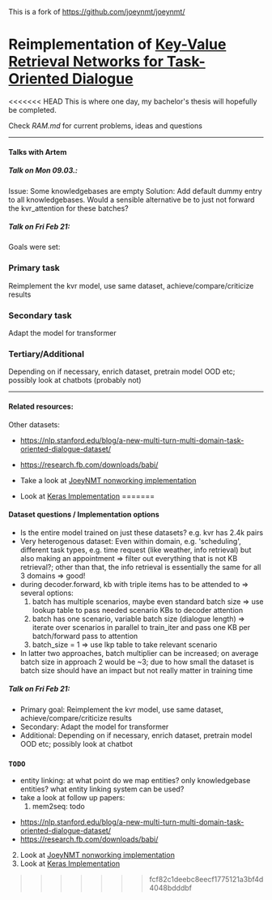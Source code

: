 This is a fork of https://github.com/joeynmt/joeynmt/

# Reimplementation of [Key-Value Retrieval Networks for Task-Oriented Dialogue](https://arxiv.org/pdf/1705.05414.pdf)
<<<<<<< HEAD
This is where one day, my bachelor's thesis will hopefully be completed.

Check *RAM.md* for current problems, ideas and questions

---

#### Talks with Artem

##### Talk on Mon 09.03.:

Issue: Some knowledgebases are empty
Solution: Add default dummy entry to all knowledgebases.
Would a sensible alternative be to just not forward the kvr_attention for these batches?

##### Talk on Fri Feb 21:

Goals were set:

### Primary task
 Reimplement the kvr model, use same dataset, achieve/compare/criticize results
### Secondary task
 Adapt the model for transformer
### Tertiary/Additional
 Depending on if necessary, enrich dataset, pretrain model OOD etc; possibly look at chatbots (probably not) 


---

#### Related resources:

Other datasets:

* https://nlp.stanford.edu/blog/a-new-multi-turn-multi-domain-task-oriented-dialogue-dataset/
* https://research.fb.com/downloads/babi/ 


* Take a look at [JoeyNMT nonworking implementation](https://gitlab.cl.uni-heidelberg.de/zoll/swp-joeynmt/)
* Look at [Keras Implementation](https://github.com/sunnysai12345/KVMemnn)
=======

#### Dataset questions / Implementation options

* Is the entire model trained on just these datasets? e.g. kvr has 2.4k pairs 
* Very heterogenous dataset: Even within domain, e.g. 'scheduling', different task types, e.g. time request (like weather, info retrieval) but also making an appointment => filter out everything that is not KB retrieval?; other than that, the info retrieval is essentially the same for all 3 domains => good!
* during decoder.forward, kb with triple items has to be attended to => several options:
	1. batch has multiple scenarios, maybe even standard batch size => use lookup table to pass needed scenario KBs to decoder attention
	2. batch has one scenario, variable batch size (dialogue length) => iterate over scenarios in parallel to train\_iter and pass one KB per batch/forward pass to attention
	3. batch\_size = 1 => use lkp table to take relevant scenario 
* In latter two approaches, batch multiplier can be increased; on average batch size in approach 2 would be ~3; due to how small the dataset is batch size should have an impact but not really matter in training time

##### Talk on Fri Feb 21:

* Primary goal: Reimplement the kvr model, use same dataset, achieve/compare/criticize results
* Secondary: Adapt the model for transformer
* Additional: Depending on if necessary, enrich dataset, pretrain model OOD etc; possibly look at chatbot 

### ```TODO```

- entity linking: at what point do we map entities? only knowledgebase entities? what entity linking system can be used?
- take a look at follow up papers:
	1. mem2seq:  todo



* https://nlp.stanford.edu/blog/a-new-multi-turn-multi-domain-task-oriented-dialogue-dataset/
* https://research.fb.com/downloads/babi/ 


2. Look at [JoeyNMT nonworking implementation](https://gitlab.cl.uni-heidelberg.de/zoll/swp-joeynmt/)
3. Look at [Keras Implementation](https://github.com/sunnysai12345/KVMemnn)
>>>>>>> fcf82c1deebc8eecf1775121a3bf4d4048bdddbf
